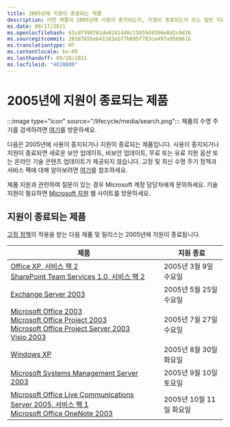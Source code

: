 ```yaml
---
title: 2005년에 지원이 종료되는 제품
description: 어떤 제품이 2005년에 사용이 중지되는지, 지원이 종료되는지 또는 일반 지원에서 추가 지원으로 전환되는지 알아보세요.
ms.date: 09/17/2021
ms.openlocfilehash: 63cdf390761de0241446c15b5949396e8d2c0d36
ms.sourcegitcommit: 203d765be641181ebf7b895f783ce497a9568616
ms.translationtype: HT
ms.contentlocale: ko-KR
ms.lasthandoff: 09/18/2021
ms.locfileid: "4028809"
---
```

# <a name="products-ending-support-in-2005"></a>2005년에 지원이 종료되는 제품

:::image type="icon" source="/lifecycle/media/search.png":::
제품의 수명 주기를 검색하려면 [여기](/lifecycle/products/)를 방문하세요.

다음은 2005년에 사용이 중지되거나 지원이 종료되는 제품입니다. 사용이 중지되거나 지원이 종료되면 새로운 보안 업데이트, 비보안 업데이트, 무료 또는 유료 지원 옵션 또는 온라인 기술 콘텐츠 업데이트가 제공되지 않습니다. 고정 및 최신 수명 주기 정책과 서비스 팩에 대해 알아보려면 [여기](/lifecycle/overview/product-end-of-support-overview)를 참조하세요.

제품 지원과 관련하여 질문이 있는 경우 Microsoft 계정 담당자에게 문의하세요. 기술 지원이 필요하면 [Microsoft 지원](https://support.microsoft.com/contactus/?ws=support) 웹 사이트를 방문하세요.





## <a name="products-reaching-end-of-support"></a>지원이 종료되는 제품

[고정 정책](/lifecycle/policies/fixed)의 적용을 받는 다음 제품 및 릴리스는 2005년에 지원이 종료됩니다.

| 제품 | 지원 종료 |
| --- | --- |
| [Office XP, 서비스 팩 2](/lifecycle/products/office-xp?branch=live)<br>[SharePoint Team Services 1.0, 서비스 팩 2](/lifecycle/products/sharepoint-team-services-10?branch=live)<br> | 2005년 3월 9일 수요일 |
| [Exchange Server 2003](/lifecycle/products/exchange-server-2003?branch=live)<br> | 2005년 5월 25일 수요일 |
| [Microsoft Office 2003](/lifecycle/products/microsoft-office-2003?branch=live)<br>[Microsoft Office Project 2003](/lifecycle/products/microsoft-office-project-2003?branch=live)<br>[Microsoft Office Project Server 2003](/lifecycle/products/microsoft-office-project-server-2003?branch=live)<br>[Visio 2003](/lifecycle/products/visio-2003?branch=live)<br> | 2005년 7월 27일 수요일 |
| [Windows XP](/lifecycle/products/windows-xp?branch=live)<br> | 2005년 8월 30일 화요일 |
| [Microsoft Systems Management Server 2003](/lifecycle/products/microsoft-systems-management-server-2003?branch=live)<br> | 2005년 9월 10일 토요일 |
| [Microsoft Office Live Communications Server 2005, 서비스 팩 1](/lifecycle/products/microsoft-office-live-communications-server-2005?branch=live)<br>[Microsoft Office OneNote 2003](/lifecycle/products/microsoft-office-onenote-2003?branch=live)<br> | 2005년 10월 11일 화요일 |


